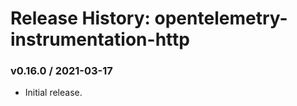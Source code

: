 # Release History: opentelemetry-instrumentation-http

### v0.16.0 / 2021-03-17

* Initial release.

